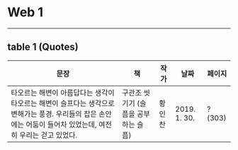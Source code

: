 # Web 1
 ---
 
## table 1 (Quotes)
문장|책|작가|날짜|페이지
---|---|---|---|---
타오르는 해변이 아름답다는 생각이 타오르는 해변이 슬프다는 생각으로 변해가는 풍경.    우리들의 잡은 손안에는 어둠이 들어차 있었는데, 여전히 우리는 걷고 있었다. | 구관조 씻기기 (슬픔을 공부하는 슬픔) |황인찬|2019. 1. 30.|?(303)


